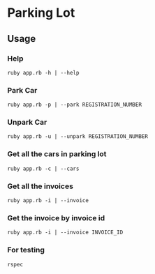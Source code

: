 # Parking Lot

## Usage
### Help
```
ruby app.rb -h | --help
```
### Park Car
```
ruby app.rb -p | --park REGISTRATION_NUMBER
```
### Unpark Car
```
ruby app.rb -u | --unpark REGISTRATION_NUMBER
```
### Get all the cars in parking lot
```
ruby app.rb -c | --cars
```

### Get all the invoices
```
ruby app.rb -i | --invoice
```
### Get the invoice by invoice id
```
ruby app.rb -i | --invoice INVOICE_ID
```

### For testing
```
rspec
```
